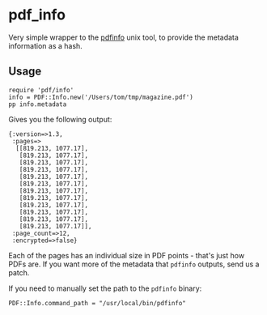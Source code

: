 pdf_info
==

Very simple wrapper to the [pdfinfo](http://linuxcommand.org/man_pages/pdfinfo1.html) unix tool, to provide the metadata information as a hash.

Usage
--

    require 'pdf/info'
    info = PDF::Info.new('/Users/tom/tmp/magazine.pdf')
    pp info.metadata

Gives you the following output:

    {:version=>1.3,
     :pages=>
      [[819.213, 1077.17],
       [819.213, 1077.17],
       [819.213, 1077.17],
       [819.213, 1077.17],
       [819.213, 1077.17],
       [819.213, 1077.17],
       [819.213, 1077.17],
       [819.213, 1077.17],
       [819.213, 1077.17],
       [819.213, 1077.17],
       [819.213, 1077.17],
       [819.213, 1077.17]],
     :page_count=>12,
     :encrypted=>false}
   
Each of the pages has an individual size in PDF points - that's just how PDFs are. If you want more of the metadata that `pdfinfo` outputs, send us a patch.

If you need to manually set the path to the `pdfinfo` binary:

    PDF::Info.command_path = "/usr/local/bin/pdfinfo"
